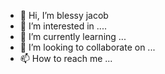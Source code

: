 - 👋 Hi, I’m blessy jacob 
- 👀 I’m interested in ....
- 🌱 I’m currently learning ...
- 💞️ I’m looking to collaborate on ...
- 📫 How to reach me ...

<!---
bjneduri/bjneduri is a ✨ special ✨ repository because its `README.md` (this file) appears on your GitHub profile.
You can click the Preview link to take a look at your changes.
--->
